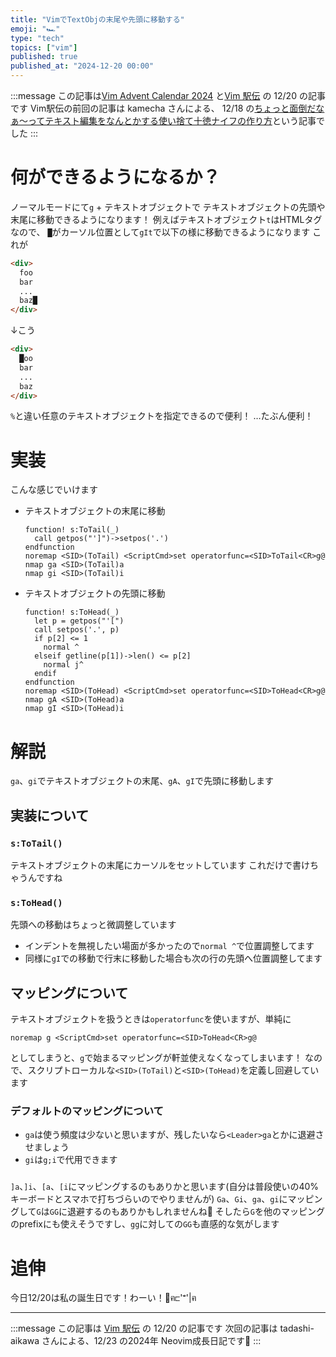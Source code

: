 ```yaml
---
title: "VimでTextObjの末尾や先頭に移動する"
emoji: "🏎️"
type: "tech"
topics: ["vim"]
published: true
published_at: "2024-12-20 00:00"
---
```


:::message
この記事は[Vim Advent Calendar 2024](https://adventar.org/calendars/10040) と[Vim 駅伝](https://vim-jp.org/ekiden/) の 12/20 の記事です
Vim駅伝の前回の記事は kamecha さんによる、 12/18 の[ちょっと面倒だなぁ～ってテキスト編集をなんとかする使い捨て十徳ナイフの作り方](TODO)という記事でした
:::

# 何ができるようになるか？
ノーマルモードにて`g` + テキストオブジェクトで
テキストオブジェクトの先頭や末尾に移動できるようになります！
例えばテキストオブジェクト`t`はHTMLタグなので、
`█`がカーソル位置として`gIt`で以下の様に移動できるようになります
これが
```html
<div>
  foo
  bar
  ...
  baz█
</div>
```

↓こう

```html
<div>
  █oo
  bar
  ...
  baz
</div>
```

`%`と違い任意のテキストオブジェクトを指定できるので便利！
…たぶん便利！

# 実装
こんな感じでいけます
- テキストオブジェクトの末尾に移動
  ```vim
  function! s:ToTail(_)
    call getpos("']")->setpos('.')
  endfunction
  noremap <SID>(ToTail) <ScriptCmd>set operatorfunc=<SID>ToTail<CR>g@
  nmap ga <SID>(ToTail)a
  nmap gi <SID>(ToTail)i
  ```

- テキストオブジェクトの先頭に移動
  ```vim
  function! s:ToHead(_)
    let p = getpos("'[")
    call setpos('.', p)
    if p[2] <= 1
      normal ^
    elseif getline(p[1])->len() <= p[2]
      normal j^
    endif
  endfunction
  noremap <SID>(ToHead) <ScriptCmd>set operatorfunc=<SID>ToHead<CR>g@
  nmap gA <SID>(ToHead)a
  nmap gI <SID>(ToHead)i
  ```

# 解説

`ga`、`gi`でテキストオブジェクトの末尾、`gA`、`gI`で先頭に移動します

## 実装について
### `s:ToTail()`
テキストオブジェクトの末尾にカーソルをセットしています
これだけで書けちゃうんですね

### `s:ToHead()`
先頭への移動はちょっと微調整しています
- インデントを無視したい場面が多かったので`normal ^`で位置調整してます
- 同様に`gI`での移動で行末に移動した場合も次の行の先頭へ位置調整してます

## マッピングについて
テキストオブジェクトを扱うときは`operatorfunc`を使いますが、単純に
```
noremap g <ScriptCmd>set operatorfunc=<SID>ToHead<CR>g@
```
としてしまうと、`g`で始まるマッピングが軒並使えなくなってしまいます！
なので、スクリプトローカルな`<SID>(ToTail)`と`<SID>(ToHead)`を定義し回避しています

### デフォルトのマッピングについて
- `ga`は使う頻度は少ないと思いますが、残したいなら`<Leader>ga`とかに退避させましょう
- `gi`は`g;i`で代用できます

###
`]a`、`]i`、`[a`、`[i`にマッピングするのもありかと思います(自分は普段使いの40%キーボードとスマホで打ちづらいのでやりませんが)
`Ga`、`Gi`、`ga`、`gi`にマッピングして`G`は`GG`に退避するのもありかもしれませんね🤔
そしたら`G`を他のマッピングのprefixにも使えそうですし、`gg`に対しての`GG`も直感的な気がします

# 追伸
今日12/20は私の誕生日です！わーい！🎂ฅ⊏'ꣲ'|ฅ

----

:::message
この記事は [Vim 駅伝](https://vim-jp.org/ekiden/) の 12/20 の記事です
次回の記事は tadashi-aikawa さんによる、12/23 の2024年 Neovim成長日記です🏃
:::

